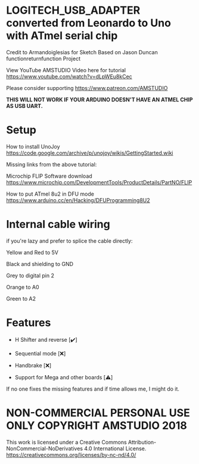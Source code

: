 # LOGITECH_USB_ADAPTER converted from Leonardo to Uno with ATmel serial chip

Credit to Armandoiglesias for Sketch
Based on Jason Duncan functionreturnfunction Project

View YouTube AMSTUDIO Video here for tutorial https://www.youtube.com/watch?v=dLpWEu8kCec

Please consider supporting https://www.patreon.com/AMSTUDIO


**THIS WILL NOT WORK IF YOUR ARDUINO DOESN'T HAVE AN ATMEL CHIP AS USB UART.**

# Setup

How to install UnoJoy https://code.google.com/archive/p/unojoy/wikis/GettingStarted.wiki

Missing links from the above tutorial:

Microchip FLIP Software download https://www.microchip.com/DevelopmentTools/ProductDetails/PartNO/FLIP

How to put ATmel 8u2 in DFU mode https://www.arduino.cc/en/Hacking/DFUProgramming8U2

# Internal cable wiring 

if you're lazy and prefer to splice the cable directly:

Yellow and Red to 5V

Black and shielding to GND

Grey to digital pin 2

Orange to A0

Green to A2

# Features

+ H Shifter and reverse [✔️]

- Sequential mode [❌]

- Handbrake [❌]

- Support for Mega and other boards [⚠️]

If no one fixes the missing features and if time allows me, I might do it. 

# NON-COMMERCIAL PERSONAL USE ONLY COPYRIGHT AMSTUDIO 2018

This work is licensed under a Creative Commons Attribution-NonCommercial-NoDerivatives 4.0 International License. https://creativecommons.org/licenses/by-nc-nd/4.0/
